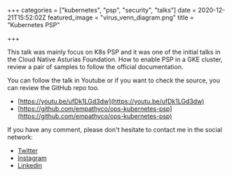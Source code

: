 +++
categories = ["kubernetes", "psp", "security", "talks"]
date = 2020-12-21T15:52:02Z
featured_image = "virus_venn_diagram.png"
title = "Kubernetes PSP"

+++

This talk was mainly focus on K8s PSP and it was one of the initial talks in the Cloud Native Asturias Foundation. How to enable PSP in a GKE cluster, review a pair of samples to follow the official documentation.

You can follow the talk in Youtube or if you want to check the source, you can review the GitHub repo too.

* [https://youtu.be/ufDk1LGd3dw](https://youtu.be/ufDk1LGd3dw)
* [https://github.com/empathyco/ops-kubernetes-psp](https://github.com/empathyco/ops-kubernetes-psp)

If you have any comment, please don't hesitate to contact me in the social network:
* [Twitter](https://twitter.com/kaskol10)
* [Instagram](https://www.instagram.com/_iamrams_/)
* [Linkedin](https://www.linkedin.com/in/ramiro-alvarez-fernandez-3b945b77/)